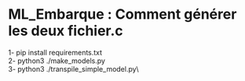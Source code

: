 # ML_Embarque : Comment générer les deux fichier.c

1- pip install requirements.txt\
2- python3 ./make_models.py\
3- python3 ./transpile_simple_model.py\


